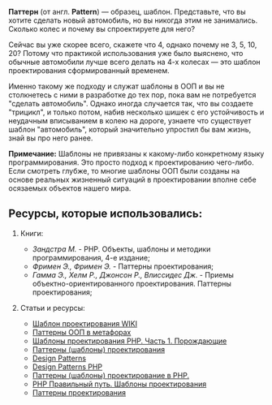 **Паттерн** (от англ. **Pattern**) — образец, шаблон.
Представьте, что вы хотите сделать новый автомобиль, но вы никогда этим не занимались.
Сколько колес и почему вы спроектируете для него?

Сейчас вы уже скорее всего, скажете что 4, однако почему не 3, 5, 10, 20?
Потому что практикой использования уже было выяснено,
что обычные автомобили лучше всего делать на 4-х колесах — это шаблон проектирования сформированный временем.

Именно такому же подходу и служат шаблоны в ООП и вы не столкнетесь с ними в разработке до тех пор,
пока вам не потребуется "сделать автомобиль". Однако иногда случается так, что вы создаете "трицикл", и только потом,
набив несколько шишек с его устойчивость и неудачным вписыванием в колею на дороге,
узнаете что существует шаблон "автомобиль", который значительно упростил бы вам жизнь, знай вы про него ранее.

**Примечание:**
Шаблоны не привязаны к какому-либо конкретному языку программирования. Это просто подход к проектированию чего-либо.
Если смотреть глубже, то многие шаблоны ООП были созданы на основе реальных жизненный ситуаций в проектировании 
вполне себе осязаемых объектов нашего мира.

Ресурсы, которые использовались:
--
1. Книги:
    * _Зандстра М._ - PHP. Объекты, шаблоны и методики программирования, 4-е издание;
    * _Фримен Э., Фримен Э._ - Паттерны проектирования;
    * _Гамма Э., Хелм Р., Джонсон Р., Влиссидес Дж._ - Приемы объектно-ориентированного проектирования.
    Паттерны проектирования;
    
2. Статьи и ресурсы:
    * [Шаблон проектирования WIKI](https://ru.wikipedia.org/wiki/%D0%A8%D0%B0%D0%B1%D0%BB%D0%BE%D0%BD_%D0%BF%D1%80%D0%BE%D0%B5%D0%BA%D1%82%D0%B8%D1%80%D0%BE%D0%B2%D0%B0%D0%BD%D0%B8%D1%8F)
    * [Паттерны ООП в метафорах](https://habrahabr.ru/post/136766/)
    * [Шаблоны проектирования PHP. Часть 1. Порождающие](https://habrahabr.ru/post/214285/)
    * [Паттерны (шаблоны) проектирования](http://makedev.org/patterns/index.html)
    * [Design Patterns](https://sourcemaking.com/design_patterns)
    * [Design Patterns PHP](https://github.com/domnikl/DesignPatternsPHP)
    * [Паттерны (шаблоны) проектирование в PHP.](http://dron.by/post/patterny-shablony-proektirovanie-v-php-vvedenie.html)
    * [PHP Правильный путь. Шаблоны проектирования](http://getjump.me/ru-php-the-right-way/pages/%D0%A8%D0%B0%D0%B1%D0%BB%D0%BE%D0%BD%D1%8B-%D0%BF%D1%80%D0%BE%D0%B5%D0%BA%D1%82%D0%B8%D1%80%D0%BE%D0%B2%D0%B0%D0%BD%D0%B8%D1%8F.html)
    * [Паттерны проектирования](https://refactoring.guru/ru/design-patterns/)
    